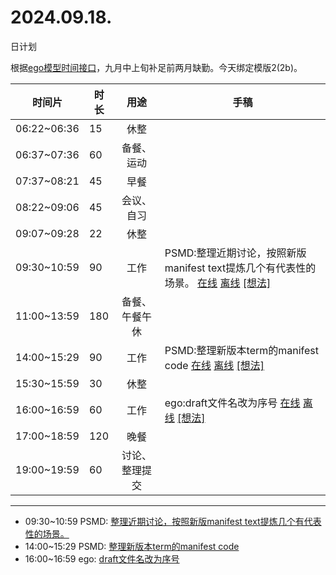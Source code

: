 # 2024.09.18.
日计划

根据[ego模型时间接口](https://gitee.com/hyg/blog/blob/master/timeflow.md)，九月中上旬补足前两月缺勤。今天绑定模版2(2b)。

| 时间片 | 时长 | 用途 | 手稿 |
| --- | --- | :---: | --- |
| 06:22~06:36 | 15 | 休整 |  |
| 06:37~07:36 | 60 | 备餐、运动 |  |
| 07:37~08:21 | 45 | 早餐 |  |
| 08:22~09:06 | 45 | 会议、自习 |  |
| 09:07~09:28 | 22 | 休整 |  |
| 09:30~10:59 | 90 | 工作 | PSMD:整理近期讨论，按照新版manifest text提炼几个有代表性的场景。 [在线](http://simp.ly/p/WZ077p) [离线](../../draft/2024/09/20240918093000.md) <a href="mailto:huangyg@mars22.com?subject=关于2024.09.18.[PSMD:整理近期讨论，按照新版manifest text提炼几个有代表性的场景。]任务&body=日期: 20240918%0D%0A序号: 5%0D%0A手稿:../../draft/2024/09/20240918093000.md%0D%0A---请勿修改邮件主题及以上内容 从下一行开始写您的想法---%0D%0A">[想法]</a> |
| 11:00~13:59 | 180 | 备餐、午餐午休 |  |
| 14:00~15:29 | 90 | 工作 | PSMD:整理新版本term的manifest code [在线](http://simp.ly/p/lsBYG9) [离线](../../draft/2024/09/20240918140000.md) <a href="mailto:huangyg@mars22.com?subject=关于2024.09.18.[PSMD:整理新版本term的manifest code]任务&body=日期: 20240918%0D%0A序号: 7%0D%0A手稿:../../draft/2024/09/20240918140000.md%0D%0A---请勿修改邮件主题及以上内容 从下一行开始写您的想法---%0D%0A">[想法]</a> |
| 15:30~15:59 | 30 | 休整 |  |
| 16:00~16:59 | 60 | 工作 | ego:draft文件名改为序号 [在线](http://simp.ly/p/MpcbHD) [离线](../../draft/2024/09/20240918160000.md) <a href="mailto:huangyg@mars22.com?subject=关于2024.09.18.[ego:draft文件名改为序号]任务&body=日期: 20240918%0D%0A序号: 9%0D%0A手稿:../../draft/2024/09/20240918160000.md%0D%0A---请勿修改邮件主题及以上内容 从下一行开始写您的想法---%0D%0A">[想法]</a> |
| 17:00~18:59 | 120 | 晚餐 |  |
| 19:00~19:59 | 60 | 讨论、整理提交 |  |

---

- 09:30~10:59	PSMD: [整理近期讨论，按照新版manifest text提炼几个有代表性的场景。](../../draft/2024/09/20240918093000.md)
- 14:00~15:29	PSMD: [整理新版本term的manifest code](../../draft/2024/09/20240918140000.md)
- 16:00~16:59	ego: [draft文件名改为序号](../../draft/2024/09/20240918160000.md)
